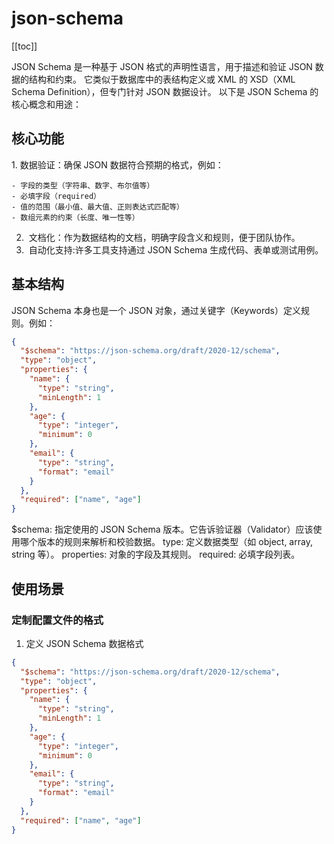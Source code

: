 # json-schema

[[toc]]

JSON Schema 是一种基于 JSON 格式的声明性语言，用于描述和验证 JSON 数据的结构和约束。
它类似于数据库中的表结构定义或 XML 的 XSD（XML Schema Definition），但专门针对 JSON 数据设计。
以下是 JSON Schema 的核心概念和用途：

## 核心功能

​1. 数据验证：确保 JSON 数据符合预期的格式，例如：

    - 字段的类型（字符串、数字、布尔值等）
    - 必填字段（required）
    - 值的范围（最小值、最大值、正则表达式匹配等）
    - 数组元素的约束（长度、唯一性等）

2. ​ 文档化：作为数据结构的文档，明确字段含义和规则，便于团队协作。
3. ​ 自动化支持:许多工具支持通过 JSON Schema 生成代码、表单或测试用例。

## 基本结构

JSON Schema 本身也是一个 JSON 对象，通过关键字（Keywords）定义规则。例如：

```json
{
  "$schema": "https://json-schema.org/draft/2020-12/schema",
  "type": "object",
  "properties": {
    "name": {
      "type": "string",
      "minLength": 1
    },
    "age": {
      "type": "integer",
      "minimum": 0
    },
    "email": {
      "type": "string",
      "format": "email"
    }
  },
  "required": ["name", "age"]
}
```

$schema: 指定使用的 JSON Schema 版本。它告诉验证器（Validator）应该使用哪个版本的规则来解析和校验数据。
type: 定义数据类型（如 object, array, string 等）。
properties: 对象的字段及其规则。
required: 必填字段列表。

## 使用场景

### 定制配置文件的格式

1. 定义 JSON Schema 数据格式

```json
{
  "$schema": "https://json-schema.org/draft/2020-12/schema",
  "type": "object",
  "properties": {
    "name": {
      "type": "string",
      "minLength": 1
    },
    "age": {
      "type": "integer",
      "minimum": 0
    },
    "email": {
      "type": "string",
      "format": "email"
    }
  },
  "required": ["name", "age"]
}
```
